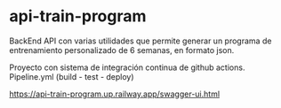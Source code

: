 # api-train-program
BackEnd API con varias utilidades que permite generar un programa de entrenamiento personalizado de 6 semanas, en formato json.

Proyecto con sistema de integración continua de github actions. Pipeline.yml (build - test - deploy)

https://api-train-program.up.railway.app/swagger-ui.html
